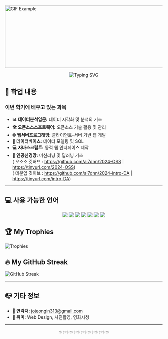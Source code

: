 <div>
<img src="https://i.pinimg.com/originals/70/82/63/70826360a72047abc1ff324e7df77b65.gif"width="1000" height="200" alt="GIF Example"/>
</div>



<div align="center">
  
![Typing SVG](https://readme-typing-svg.herokuapp.com?font=Jaro&size=50&duration=8000&color=000000&background=FFFFFF&center=true&vCenter=true&width=800&lines=Welcome+to+jojeongin313's+GitHub!;Enjoy+exploring+my+repositories!)

</div>



##  🌱 학업 내용
### 이번 학기에 배우고 있는 과목
- **📊 데이터분석입문:** 데이터 시각화 및 분석의 기초
- **🛠️ 오픈소스소프트웨어:** 오픈소스 기술 활용 및 관리
- **🌐 웹서버프로그래밍:** 클라이언트-서버 기반 웹 개발
- **💾 데이터베이스:** 데이터 모델링 및 SQL
- **💻 자바스크립트:** 동적 웹 인터페이스 제작
- **🧠 인공신경망:** 머신러닝 및 딥러닝 기초 <br>
( 오소소 깃허브 : https://github.com/ai7dnn/2024-OSS  |  https://tinyurl.com/2024-OSS)<br>
( 데분입 깃허브 : https://github.com/ai7dnn/2024-intro-DA  |  https://tinyurl.com/intro-DA)<br>
---

## 💻 사용 가능한 언어
<div align="center">
  <img src="https://img.shields.io/badge/Java-007396?style=for-the-badge&logo=java&logoColor=white"/>
  <img src="https://img.shields.io/badge/C-A8B9CC?style=for-the-badge&logo=c&logoColor=white"/>
  <img src="https://img.shields.io/badge/Python-3776AB?style=for-the-badge&logo=python&logoColor=white"/>
  <img src="https://img.shields.io/badge/SQL-4479A1?style=for-the-badge&logo=postgresql&logoColor=white"/>
  <img src="https://img.shields.io/badge/HTML5-E34F26?style=for-the-badge&logo=html5&logoColor=white"/>
  <img src="https://img.shields.io/badge/CSS3-1572B6?style=for-the-badge&logo=css3&logoColor=white"/>
  <img src="https://img.shields.io/badge/JSP-007396?style=for-the-badge&logo=java&logoColor=white"/>
</div>


## 🏆 My Trophies 
![Trophies](https://github-profile-trophy.vercel.app/?username=jojeongin313&theme=gruvbox)



## 🔥 My GitHub Streak 
![GitHub Streak](https://streak-stats.demolab.com?user=jojeongin313&theme=dark&hide_border=true)

---



## 📭 기타 정보
- **💌 연락처:** jojeongin313@gmail.com  
- **🎨 취미:** Web Design, 사진촬영, 영화시청

  
---


<div align="center">
  <i>✨✨✨✨✨✨✨✨✨✨✨✨✨✨</i>
</div>
